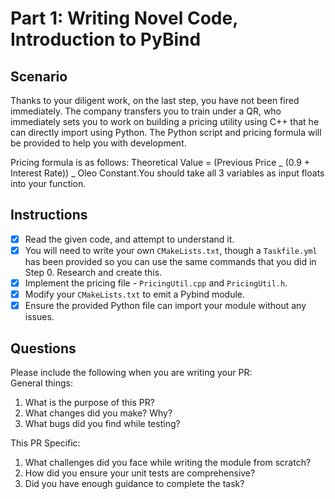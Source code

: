 # Part 1: Writing Novel Code, Introduction to PyBind

## Scenario

Thanks to your diligent work, on the last step, you have not been fired immediately. The company transfers you to train
under a QR, who immediately sets you to work on building a pricing utility using C++ that he can directly import using
Python. The Python script and pricing formula will be provided to help you with development.

Pricing formula is as follows:
Theoretical Value = (Previous Price _ (0.9 + Interest Rate)) _ Oleo Constant.You should take all 3 variables as input
floats into your function.

## Instructions

- [x] Read the given code, and attempt to understand it.
- [x] You will need to write your own `CMakeLists.txt`, though a `Taskfile.yml` has been provided so you can use the
      same commands that you did in Step 0. Research and create this.
- [x] Implement the pricing file - `PricingUtil.cpp` and `PricingUtil.h`.
- [x] Modify your `CMakeLists.txt` to emit a Pybind module.
- [x] Ensure the provided Python file can import your module without any issues.

## Questions

Please include the following when you are writing your PR:  
General things:

1. What is the purpose of this PR?
2. What changes did you make? Why?
3. What bugs did you find while testing?

This PR Specific:

1. What challenges did you face while writing the module from scratch?
2. How did you ensure your unit tests are comprehensive?
3. Did you have enough guidance to complete the task?
